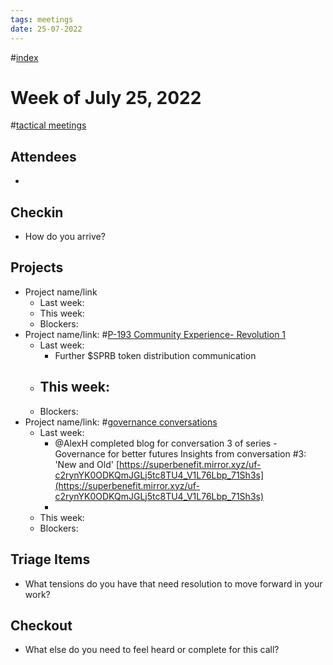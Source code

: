 ```yaml
---
tags: meetings
date: 25-07-2022
---
```

#[index](notes/general-circle/old-gc-meetings/index.md) 
# Week of July 25, 2022
#[tactical meetings](/notes/archive/clarity/Tags/tactical%20meetings.md) 

## Attendees
- 

## Checkin
- How do you arrive?


## Projects
- Project name/link
	- Last week:
	- This week:
	- Blockers:
- Project name/link: #[P-193 Community Experience- Revolution 1](P-193%20Community%20Experience-%20Revolution%201) 
	- Last week:
		- Further $SPRB token distribution communication
	- This week:
		- 
	- Blockers:
- Project name/link: #[governance conversations](/notes/archive/clarity/Tags/governance%20conversations.md) 
	- Last week:
		- @AlexH completed blog for conversation 3 of series -Governance for better futures Insights from conversation #3: 'New and Old'  [https://superbenefit.mirror.xyz/uf-c2rynYK0ODKQmJGLj5tc8TU4_V1L76Lbp_71Sh3s](https://superbenefit.mirror.xyz/uf-c2rynYK0ODKQmJGLj5tc8TU4_V1L76Lbp_71Sh3s) 
		- 
	- This week:
	- Blockers:

## Triage Items
- What tensions do you have that need resolution to move forward in your work?

## Checkout
- What else do you need to feel heard or complete for this call?
